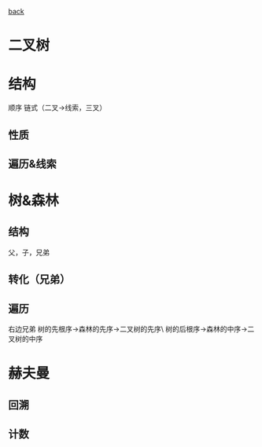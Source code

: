 [back](README.md)


# 二叉树
# 结构
顺序
链式（二叉→线索，三叉）
## 性质
## 遍历&线索
# 树&森林
## 结构
父，子，兄弟
## 转化（兄弟）
## 遍历
右边兄弟
树的先根序→森林的先序→二叉树的先序\\
树的后根序→森林的中序→二叉树的中序
# 赫夫曼  
## 回溯
## 计数




